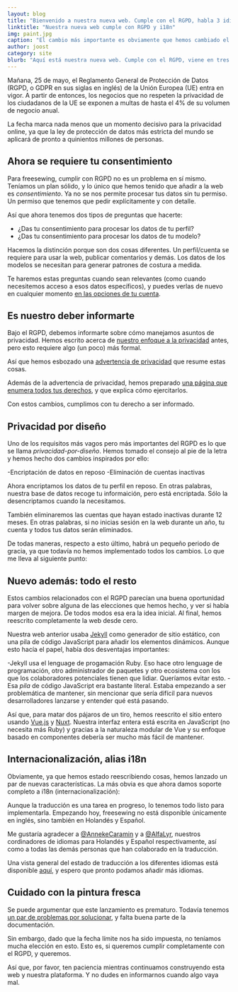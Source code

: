 ```yaml
---
layout: blog
title: "Bienvenido a nuestra nueva web. Cumple con el RGPD, habla 3 idiomas y huele a pintura fresca"
linktitle: "Nuestra nueva web cumple con RGPD y i18n"
img: paint.jpg
caption: "El cambio más importante es obviamente que hemos cambiado el morado por el negro como nuestro color principal"
author: joost
category: site
blurb: "Aquí está nuestra nueva web. Cumple con el RGPD, viene en tres idiomas y desde luego tiene un montón de cosas que necesitan más trabajo"
---
```


Mañana, 25 de mayo, el Reglamento General de Protección de Datos (RGPD, o GDPR en sus siglas en inglés) de la Unión Europea (UE) entra en vigor.
A partir de entonces, los negocios que no respeten la privacidad de los ciudadanos de la UE se exponen a multas de hasta el 4% de su volumen de negocio anual.

La fecha marca nada menos que un momento decisivo para la privacidad online, ya que la ley de protección de datos más estricta del mundo se aplicará de pronto a quinientos millones de personas.

## Ahora se requiere tu consentimiento

Para freesewing, cumplir con RGPD no es un problema en sí mismo.
Teníamos un plan sólido, y lo único que hemos tenido que añadir a la web es *consentimiento*.
Ya no se nos permite procesar tus datos sin tu permiso.
Un permiso que tenemos que pedir explícitamente y con detalle.

Así que ahora tenemos dos tipos de preguntas que hacerte:

 - ¿Das tu consentimiento para procesar los datos de tu perfil?
 - ¿Das tu consentimiento para procesar los datos de tu modelo?

Hacemos la distinción porque son dos cosas diferentes.
Un perfil/cuenta se requiere para usar la web, publicar comentarios y demás.
Los datos de los modelos se necesitan para generar patrones de costura a medida.

Te haremos estas preguntas cuando sean relevantes
(como cuando necesitemos acceso a esos datos específicos),
y puedes verlas de nuevo en cualquier momento [en las opciones de tu cuenta](/account).

## Es nuestro deber informarte

Bajo el RGPD, debemos informarte sobre cómo manejamos asuntos de privacidad.
Hemos escrito acerca de [nuestro enfoque a la privacidad](/blog/privacy-choices) antes,
pero esto requiere algo (un poco) más formal.

Así que hemos esbozado una [advertencia de privacidad](/privacy) que resume estas cosas.

Además de la advertencia de privacidad, hemos preparado [una página que enumera todos tus derechos](/rights),
y que explica cómo ejercitarlos.

Con estos cambios, cumplimos con tu derecho a ser informado.

## Privacidad por diseño

Uno de los requisitos más vagos pero más importantes del RGPD es lo que se llama *privacidad-por-diseño*.
Hemos tomado el consejo al pie de la letra y hemos hecho dos cambios inspirados por ello:

 -Encriptación de datos en reposo
 -Eliminación de cuentas inactivas

Ahora encriptamos los datos de tu perfil en reposo.
En otras palabras, nuestra base de datos recoge tu informaición, pero está encriptada.
Sólo la desencriptamos cuando la necesitamos.

También eliminaremos las cuentas que hayan estado inactivas durante 12 meses.
En otras palabras, si no inicias sesión en la web durante un año, tu cuenta y todos tus datos serán eliminados.

De todas maneras, respecto a esto último, habrá un pequeño periodo de gracia, ya que todavía no hemos implementado todos los cambios.
Lo que me lleva al siguiente punto:

## Nuevo además: todo el resto

Estos cambios relacionados con el RGPD parecían una buena oportunidad para volver sobre alguna de las elecciones que hemos hecho, y ver si había margen de mejora.
De todos modos esa era la idea inicial. Al final, hemos reescrito completamente la web desde cero.

Nuestra web anterior usaba [Jekyll](https://jekyllrb.com/) como generador de sitio estático,
con una pila de código JavaScript para añadir los elementos dinámicos.
Aunque esto hacía el papel, había dos desventajas importantes:

 -Jekyll usa el lenguage de progamación Ruby. Eso hace otro lenguage de programación, otro administrador de paquetes y otro ecosistema con los que los colaboradores potenciales tienen que lidiar. Queríamos evitar esto.
 -Esa *pila* de código JavaScript era bastante literal. Estaba empezando a ser problemática de mantener, sin mencionar que sería difícil para nuevos desarrolladores lanzarse y entender qué está pasando.
 
Así que, para matar dos pájaros de un tiro, hemos reescrito el sitio entero usando [Vue.js](https://vuejs.org/) y [Nuxt](https://nuxtjs.org/).
Nuestra interfaz entera está escrita en JavaScript (no necesita más Ruby) y gracias a la naturaleza modular de Vue y su enfoque basado en componentes debería ser mucho más fácil de mantener.

## Internacionalización, alias i18n

Obviamente, ya que hemos estado reescribiendo cosas, hemos lanzado un par de nuevas características.
La más obvia es que ahora damos soporte completo a i18n (internacionalización):

Aunque la traducción es una tarea en progreso, lo tenemos todo listo para implementarla.
Empezando hoy, freesewing no está disponible únicamente en inglés, sino también en Holandés y Español.

Me gustaría agradecer a [@AnnekeCaramin](/users/annekecaramin) y a [@AlfaLyr](/users/alfalyr), nuestros cordinadores de idiomas para Holandés y Español respectivamente, así como a todas las demás personas que han colaborado en la traducción.

Una vista general del estado de traducción a los diferentes idiomas está disponible [aquí](/i18n), 
y espero que pronto podamos añadir más idiomas.

## Cuidado con la pintura fresca

Se puede argumentar que este lanzamiento es prematuro.
Todavía tenemos [un par de problemas por solucionar](https://github.com/freesewing/site/issues), 
y falta buena parte de la documentación. 

Sin embargo, dado que la fecha límite nos ha sido impuesta, no teníamos mucha elección en esto.
Esto es, si queremos cumplir completamente con el RGPD, y queremos.

Así que, por favor, ten paciencia mientras continuamos construyendo esta web y nuestra plataforma.
Y no dudes en informarnos cuando algo vaya mal.
